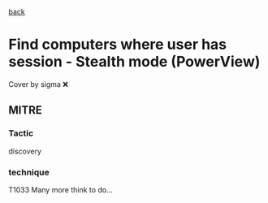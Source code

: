 [back](../index.md)
# Find computers where user has session - Stealth mode (PowerView)
Cover by sigma :x: 
## MITRE
### Tactic
discovery
### technique
T1033
Many more think to do...